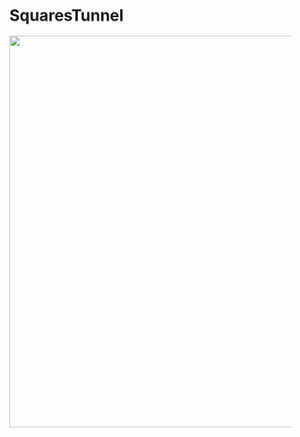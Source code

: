 # SquaresTunnel
<p align="center">
  <img width="700px" height="700px" src="https://github.com/patakk/SquaresTunnel/blob/master/image.png">
</p>